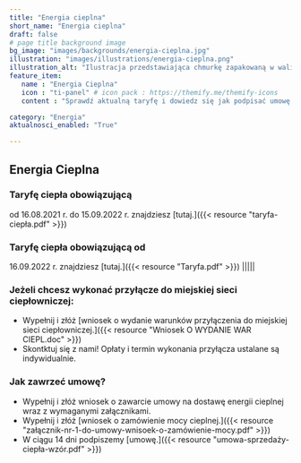```yaml
---
title: "Energia cieplna"
short_name: "Energia cieplna"
draft: false
# page title background image
bg_image: "images/backgrounds/energia-cieplna.jpg"
illustration: "images/illustrations/energia-cieplna.png"
illustration_alt: "Ilustracja przedstawiająca chmurkę zapakowaną w walizkę"
feature_item:
   name : "Energia Cieplna"
   icon : "ti-panel" # icon pack : https://themify.me/themify-icons
   content : "Sprawdź aktualną taryfę i dowiedz się jak podpisać umowę na dostawę ciepła."

category: "Energia"
aktualnosci_enabled: "True"

---
```


## Energia Cieplna 
### Taryfę ciepła obowiązującą 
od 16.08.2021 r. do 15.09.2022 r. znajdziesz [tutaj.]({{< resource "taryfa-ciepła.pdf" >}})

### Taryfę ciepła obowiązującą od 
16.09.2022 r. znajdziesz [tutaj.]({{< resource "Taryfa.pdf" >}})
|||||

### Jeżeli chcesz wykonać przyłącze do miejskiej sieci ciepłowniczej: ###
- Wypełnij i złóż [wniosek o wydanie warunków przyłączenia do miejskiej sieci ciepłowniczej.]({{< resource "Wniosek O WYDANIE WAR CIEPL.doc" >}})
- Skontktuj się z nami! Opłaty i termin wykonania przyłącza ustalane są indywidualnie.

### Jak zawrzeć umowę? ###
- Wypełnij i złóż wniosek o zawarcie umowy na dostawę energii cieplnej wraz z wymaganymi załącznikami.
- Wypełnij i złóż [wniosek o zamówienie mocy cieplnej.]({{< resource "załącznik-nr-1-do-umowy-wnisoek-o-zamówienie-mocy.pdf" >}})
- W ciągu 14 dni podpiszemy [umowę.]({{< resource "umowa-sprzedaży-ciepła-wzór.pdf" >}})
